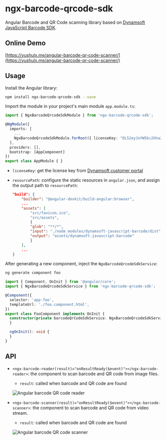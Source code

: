 # ngx-barcode-qrcode-sdk

Angular Barcode and QR Code scanning library based on [Dynamsoft JavaScript Barcode SDK](https://www.npmjs.com/package/dynamsoft-javascript-barcode).

## Online Demo
[https://yushulx.me/angular-barcode-qr-code-scanner/](https://yushulx.me/angular-barcode-qr-code-scanner/)

## Usage
Install the Angular library:

```bash
npm install ngx-barcode-qrcode-sdk --save
``` 

Import the module in your project's main module `app.module.ts`:

```typescript
import { NgxBarcodeQrcodeSdkModule } from 'ngx-barcode-qrcode-sdk';

@NgModule({
  imports: [
    ...
    NgxBarcodeQrcodeSdkModule.forRoot({ licenseKey: "DLS2eyJoYW5kc2hha2VDb2RlIjoiMjAwMDAxLTE2NDk4Mjk3OTI2MzUiLCJvcmdhbml6YXRpb25JRCI6IjIwMDAwMSIsInNlc3Npb25QYXNzd29yZCI6IndTcGR6Vm05WDJrcEQ5YUoifQ==", resourcePath: "assets/dynamsoft-javascript-barcode/" }),
  ],
  providers: [],
  bootstrap: [AppComponent]
})
export class AppModule { }
```

- `licenseKey`: get the license key from [Dynamsoft customer portal](https://www.dynamsoft.com/customer/license/trialLicense?product=dbr)
- `resourcePath`: configure the static resources in `angular.json`, and assign the output path to `resourcePath`:

    ```json
    "build": {
        "builder": "@angular-devkit/build-angular:browser",
        ...
        "assets": [
            "src/favicon.ico",
            "src/assets",
            {
            "glob": "**/*",
            "input": "./node_modules/dynamsoft-javascript-barcode/dist",
            "output": "assets/dynamsoft-javascript-barcode"
            }
        ],
        ...
    }
    ```

After generating a new component, inject the `NgxBarcodeQrcodeSdkService`:

```bash
ng generate component foo
```

```typescript
import { Component, OnInit } from '@angular/core';
import { NgxBarcodeQrcodeSdkService } from 'ngx-barcode-qrcode-sdk';

@Component({
  selector: 'app-foo',
  templateUrl: './foo.component.html',
})
export class FooComponent implements OnInit {
  constructor(private barcodeQrCodeSdkService: NgxBarcodeQrcodeSdkService) {
  }

  ngOnInit(): void {
  }
}
```


## API
- `<ngx-barcode-reader(result)="onResultReady($event)"></ngx-barcode-reader>`: the component to scan barcode and QR code from image files.
    - `result`: called when barcode and QR code are found

    ![Angular barcode QR code reader](https://www.dynamsoft.com/codepool/img/2022/06/angular-barcode-qrcode-reader-library.png)

- `<ngx-barcode-scanner(result)="onResultReady($event)"></ngx-barcode-scanner>`: the component to scan barcode and QR code from video stream.
    - `result`: called when barcode and QR code are found
    
    ![Angular barcode QR code scanner](https://www.dynamsoft.com/codepool/img/2022/06/angular-barcode-qrcode-scanner-library.png)